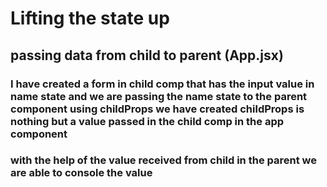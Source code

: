# Lifting the state up

## passing data from child to parent (App.jsx)
### I have created a form in child comp that has the input value in name state and we are passing the name state to the parent component using childProps we have created childProps is nothing but a value passed in the child comp in the app component 
### with the help of the value received from child in the parent we are able to console the value 